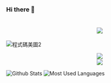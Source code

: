 <!-- GitHub Profile 的設定 -->
<!-- 教學參考 docs/GitHubProfile.md -->

### Hi there 👋

<!--
**chiisen/chiisen** is a ✨ _special_ ✨ repository because its `README.md` (this file) appears on your GitHub profile.

**chiisen/chiisen** 是一個 ✨ _特殊_ ✨ 儲存庫，因為它的 `README.md`（此檔案）出現在你的 GitHub 個人資料中。

Here are some ideas to get you started:

以下是一些可以幫助您入門的想法：

- 🔭 I’m currently working on ...
- 🌱 I’m currently learning ...
- 👯 I’m looking to collaborate on ...
- 🤔 I’m looking for help with ...
- 💬 Ask me about ...
- 📫 How to reach me: ...
- 😄 Pronouns: ...
- ⚡ Fun fact: ...

- 🔭 我目前正在研究...
-🌱 我目前正在學習...
- 👯 我正在尋找合作...
- 🤔 我正在尋求幫助......
-💬 問我關於...
- 📫 如何聯絡我：...
-😄 代名詞：......
-⚡有趣的事實：......
-->

<!-- 打字特效 -->
<h1 align="center">
  <a href="https://sunguoqi.com/">
    <img src="https://readme-typing-svg.herokuapp.com/?lines=console.log(%22Hello%2C%20World!%22);你好啊!歡迎來到我的GitHub&center=true&size=27">
  </a>
</h1>

![程式碼美圖2](https://i.imgur.com/cAcoxOp.jpg)

<!-- 連續打卡 -->
<div align="center">
    <img  src="https://github-readme-streak-stats.herokuapp.com/?user=chiisen" />
</div>

<!-- 活動統計圖 -->
<div align="center">
    <img src="https://activity-graph.herokuapp.com/graph?username=chiisen&theme=xcode" />
</div>

![Github Stats](https://github-readme-stats.vercel.app/api?username=chiisen&show_icons=true&theme=dark&count_private=true)
![Most Used Languages](https://github-readme-stats.vercel.app/api/top-langs/?username=chiisen&theme=dark&layout=compact)


